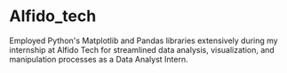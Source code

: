 # Alfido_tech
Employed Python's Matplotlib and Pandas libraries extensively during my internship at Alfido Tech for streamlined data analysis, visualization, and manipulation processes as a Data Analyst Intern.
